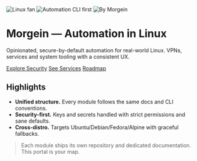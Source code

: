 <!-- Hero -->
<div class="hero">
  <div class="badges">
    <img src="https://img.shields.io/badge/Linux-fan-00d084?logo=linux&logoColor=white" alt="Linux fan" />
    <img src="https://img.shields.io/badge/Automation-CLI%20first-00d084" alt="Automation CLI first" />
    <img src="https://img.shields.io/badge/By-Morgein-00d084" alt="By Morgein" />
  </div>
  <h1 class="hero-title">Morgein — Automation in Linux</h1>
  <p class="hero-subtitle">
    Opinionated, secure-by-default automation for real-world Linux.  
    VPNs, services and system tooling with a consistent UX.
  </p>
  <div class="hero-buttons">
    <a href="security/index.md">Explore Security</a>
    <a href="services/index/" class="secondary">See Services</a>
    <a href="about/roadmap/" class="secondary">Roadmap</a>
  </div>
</div>

## Highlights
- **Unified structure.** Every module follows the same docs and CLI conventions.
- **Security-first.** Keys and secrets handled with strict permissions and sane defaults.
- **Cross-distro.** Targets Ubuntu/Debian/Fedora/Alpine with graceful fallbacks.

> Each module ships its own repository and dedicated documentation. This portal is your map.
